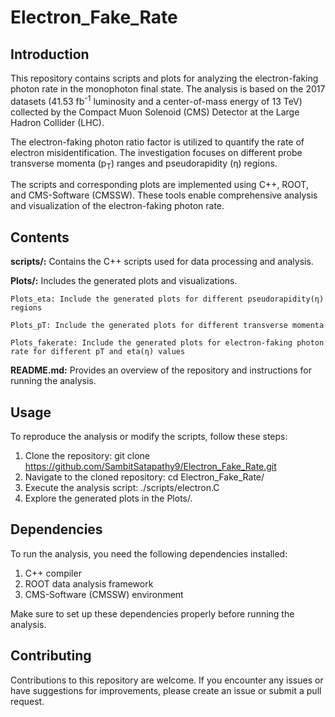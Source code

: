 # Electron_Fake_Rate
## Introduction
This repository contains scripts and plots for analyzing the electron-faking photon rate in the monophoton final state. The analysis is based on the 2017 datasets (41.53 fb<sup>-1</sup> luminosity and a center-of-mass energy of 13 TeV) collected by the Compact Muon Solenoid (CMS) Detector at the Large Hadron Collider (LHC).

The electron-faking photon ratio factor is utilized to quantify the rate of electron misidentification. The investigation focuses on different probe transverse momenta (p<sub>T</sub>) ranges and pseudorapidity (η) regions.

The scripts and corresponding plots are implemented using C++, ROOT, and CMS-Software (CMSSW). These tools enable comprehensive analysis and visualization of the electron-faking photon rate.

## Contents
**scripts/:** Contains the C++ scripts used for data processing and analysis. 


**Plots/:** Includes the generated plots and visualizations.

    Plots_eta: Include the generated plots for different pseudorapidity(η) regions

    Plots_pT: Include the generated plots for different transverse momenta
  
    Plots_fakerate: Include the generated plots for electron-faking photon rate for different pT and eta(η) values


**README.md:** Provides an overview of the repository and instructions for running the analysis.

## Usage
To reproduce the analysis or modify the scripts, follow these steps:

1. Clone the repository:              git clone https://github.com/SambitSatapathy9/Electron_Fake_Rate.git
2. Navigate to the cloned repository: cd Electron_Fake_Rate/
3. Execute the analysis script:       ./scripts/electron.C
4. Explore the generated plots in the Plots/.

## Dependencies
To run the analysis, you need the following dependencies installed:

1. C++ compiler
2. ROOT data analysis framework
3. CMS-Software (CMSSW) environment

Make sure to set up these dependencies properly before running the analysis.

## Contributing
Contributions to this repository are welcome. If you encounter any issues or have suggestions for improvements, please create an issue or submit a pull request.

  
